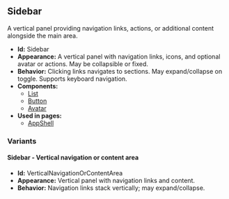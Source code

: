 ## Sidebar
A vertical panel providing navigation links, actions, or additional content alongside the main area.
- **Id:** Sidebar
- **Appearance:** A vertical panel with navigation links, icons, and optional avatar or actions. May be collapsible or fixed.
- **Behavior:** Clicking links navigates to sections. May expand/collapse on toggle. Supports keyboard navigation.
- **Components:**
  - [List](../components/List.md)
  - [Button](../components/Button.md)
  - [Avatar](../components/Avatar.md)
- **Used in pages:**
  - [AppShell](../pages/AppShell.md)
### Variants
#### Sidebar - **Vertical navigation or content area**
- **Id:** VerticalNavigationOrContentArea
- **Appearance:** Vertical panel with navigation links and content.
- **Behavior:** Navigation links stack vertically; may expand/collapse.
